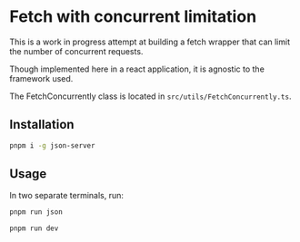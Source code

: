 # Fetch with concurrent limitation

This is a work in progress attempt at building a fetch wrapper that can limit the number of concurrent requests.

Though implemented here in a react application, it is agnostic to the framework used.

The FetchConcurrently class is located in `src/utils/FetchConcurrently.ts`.

## Installation
```bash
pnpm i -g json-server
```

## Usage

In two separate terminals, run:
```bash
pnpm run json
```
```bash
pnpm run dev
```